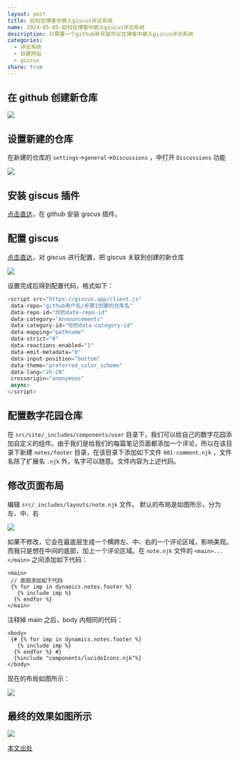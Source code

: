 ```yaml
---  
layout: post  
title: 如何在博客中嵌入giscus评论系统  
name: 2024-05-05-如何在博客中嵌入giscus评论系统  
description: 只需要一个github账号就可以在博客中嵌入giscus评论系统  
categories:  
  - 评论系统  
  - 自建网站  
  - giscus  
share: true  
---  
```

  
## 在 github 创建新仓库  
  
![](https://pic4.zhimg.com/80/v2-8177b83e8b8c4becda9e4e003ef9c6df_720w.webp)  
  
  
## 设置新建的仓库  
  
在新建的仓库的 `settings`->`general`->`Discussions` ，中打开 `Discussions` 功能  
  
![](https://pic4.zhimg.com/80/v2-e79fd557cc20d5d935a8f1f9a7f965b3_720w.webp)  
  
## 安装 giscus 插件  
  
[点击直达](https://github.com/apps/giscus)，在 github 安装 giscus 插件。  
  
## 配置 giscus  
  
[点击直达](https://giscus.app/zh-CN)，对 giscus 进行配置，把 giscus 关联到创建的新仓库  
  
![](https://pic1.zhimg.com/80/v2-bdfa6bcdbdb5b5ede0c7f180be83814c_720w.webp)  
  
设置完成后得到配置代码，格式如下：  
  
```js  
<script src="https://giscus.app/client.js"  
 data-repo="github用户名/步骤1创建的仓库名"  
 data-repo-id="你的date-repo-id"  
 data-category="Announcements"  
 data-category-id="你的data-category-id"  
 data-mapping="pathname"  
 data-strict="0"  
 data-reactions-enabled="1"  
 data-emit-metadata="0"  
 data-input-position="bottom"  
 data-theme="preferred_color_scheme"  
 data-lang="zh-CN"  
 crossorigin="anonymous"  
 async>  
</script>  
```  
  
## 配置数字花园仓库  
  
  在 `src/site/_includes/components/user` 目录下，我们可以给自己的数字花园添加自定义的组件。由于我们是给我们的每篇笔记页面都添加一个评论，所以在该目录下新建 `notes/footer` 目录，在该目录下添加如下文件 `001-comment.njk` ，文件名除了扩展名 `.njk` 外，名字可以随意。文件内容为上述代码。  
  
## 修改页面布局  
  
编辑 `src/_includes/layouts/note.njk` 文件。 默认的布局是如图所示，分为左、中、右  
  
![](https://pic3.zhimg.com/80/v2-9364b719097115ba2b1ca944a32cbd3e_720w.webp)  
  
如果不修改，它会在最底层生成一个横跨左、中、右的一个评论区域，影响美观。而我只是想在中间的底部，加上一个评论区域。在 `note.njk` 文件的 `<main>...</main>` 之间添加如下代码：  
  
```text  
<main>  
 // 底部添加如下代码  
 {% for imp in dynamics.notes.footer %}  
   {% include imp %}  
  {% endfor %}  
</main>  
```  
  
注释掉 main 之后，body 内相同的代码：  
  
```text  
<body>  
 {# {% for imp in dynamics.notes.footer %}  
   {% include imp %}  
  {% endfor %} #}  
  {%include "components/lucideIcons.njk"%}  
</body>  
```  
  
现在的布局如图所示：    
  
![](https://pic4.zhimg.com/80/v2-3c22b7b51100050e1b5ad57394f0645b_720w.webp)  
  
## 最终的效果如图所示  
  
![](https://pic3.zhimg.com/80/v2-17d7e8aba9e3306d4c50e82e43431042_720w.webp)  
  
[本文出处](https://garden.rahc.top/)  

